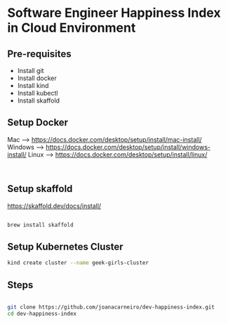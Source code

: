 # Software Engineer Happiness Index in Cloud Environment

## Pre-requisites

- Install git
- Install docker
- Install kind
- Install kubectl
- Install skaffold


## Setup Docker

Mac --> https://docs.docker.com/desktop/setup/install/mac-install/
Windows --> https://docs.docker.com/desktop/setup/install/windows-install/
Linux --> https://docs.docker.com/desktop/setup/install/linux/ 


```bash



```

## Setup skaffold

https://skaffold.dev/docs/install/

```bash

brew install skaffold

```

## Setup Kubernetes Cluster

```bash
kind create cluster --name geek-girls-cluster
```

## Steps


```bash

git clone https://github.com/joanacarneiro/dev-happiness-index.git
cd dev-happiness-index

```
